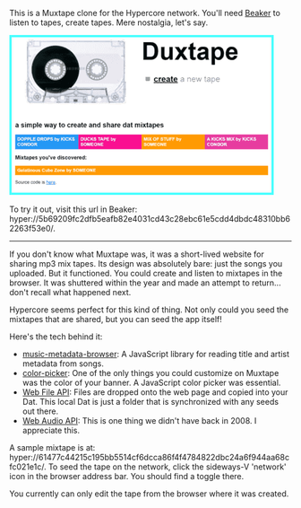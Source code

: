 
This is a Muxtape clone for the Hypercore network. You'll need
[Beaker](https://beakerbrowser.com/) to listen to tapes, create tapes.
Mere nostalgia, let's say.

![Screenshot](/duxtape.png)

To try it out, visit this url in Beaker:
hyper://5b69209fc2dfb5eafb82e4031cd43c28ebc61e5cdd4dbdc48310bb62263f53e0/.

- - -

If you don't know what Muxtape was, it was a short-lived website for sharing
mp3 mix tapes. Its design was absolutely bare: just the songs you uploaded.
But it functioned. You could create and listen to mixtapes in the browser.
It was shuttered within the year and made an attempt to return... don't recall
what happened next.

Hypercore seems perfect for this kind of thing. Not only could you seed the mixtapes
that are shared, but you can seed the app itself!

Here's the tech behind it:

* [music-metadata-browser](https://github.com/Borewit/music-metadata-browser):
  A JavaScript library for reading title and artist metadata from songs.
* [color-picker](https://github.com/Simonwep/pickr): One of the only things you
  could customize on Muxtape was the color of your banner. A JavaScript color
  picker was essential.
* [Web File API](https://developer.mozilla.org/en-US/docs/Web/API/File):
  Files are dropped onto the web page and copied into your Dat. This local Dat
  is just a folder that is synchronized with any seeds out there.
* [Web Audio
  API](https://developer.mozilla.org/en-US/docs/Web/API/Web_Audio_API):
  This is one thing we didn't have back in 2008. I appreciate this.

A sample mixtape is at:
hyper://61477c44215c195bb5514cf6dcca86f4f4784822dbc24a6f944aa68cfc021e1c/.
To seed the tape on the network, click the sideways-V 'network' icon in the
browser address bar. You should find a toggle there.

You currently can only edit the tape from the browser where it was created.
